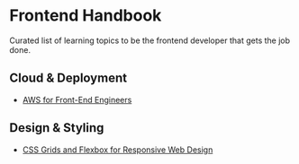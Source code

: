 # Frontend Handbook

Curated list of learning topics to be the frontend developer that gets the job done.

## Cloud & Deployment

* [AWS for Front-End Engineers](./ops/aws)

## Design & Styling

* [CSS Grids and Flexbox for Responsive Web Design](./design/grids-flexbox)
